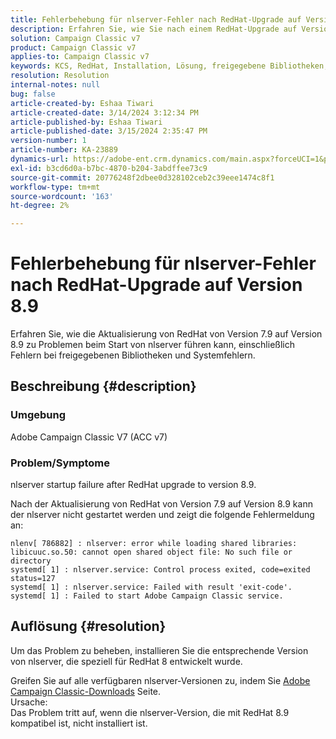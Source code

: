 ```yaml
---
title: Fehlerbehebung für nlserver-Fehler nach RedHat-Upgrade auf Version 8.9
description: Erfahren Sie, wie Sie nach einem RedHat-Upgrade auf Version 8.9 den Fehler von nlserver beheben können, einschließlich Fehlern bei freigegebenen Bibliotheken und Problemen mit dem Adobe Campaign Classic-Dienst.
solution: Campaign Classic v7
product: Campaign Classic v7
applies-to: Campaign Classic v7
keywords: KCS, RedHat, Installation, Lösung, freigegebene Bibliotheken, Version 7.9, Version 8.9, Upgrade, nlserver, Exitcode
resolution: Resolution
internal-notes: null
bug: false
article-created-by: Eshaa Tiwari
article-created-date: 3/14/2024 3:12:34 PM
article-published-by: Eshaa Tiwari
article-published-date: 3/15/2024 2:35:47 PM
version-number: 1
article-number: KA-23889
dynamics-url: https://adobe-ent.crm.dynamics.com/main.aspx?forceUCI=1&pagetype=entityrecord&etn=knowledgearticle&id=ff036546-15e2-ee11-904c-6045bd03c412
exl-id: b3cd6d0a-b7bc-4870-b204-3abdffee73c9
source-git-commit: 20776248f2dbee0d328102ceb2c39eee1474c8f1
workflow-type: tm+mt
source-wordcount: '163'
ht-degree: 2%

---
```


# Fehlerbehebung für nlserver-Fehler nach RedHat-Upgrade auf Version 8.9


Erfahren Sie, wie die Aktualisierung von RedHat von Version 7.9 auf Version 8.9 zu Problemen beim Start von nlserver führen kann, einschließlich Fehlern bei freigegebenen Bibliotheken und Systemfehlern.

## Beschreibung {#description}


### Umgebung

Adobe Campaign Classic V7 (ACC v7)

### Problem/Symptome

nlserver startup failure after RedHat upgrade to version 8.9.

Nach der Aktualisierung von RedHat von Version 7.9 auf Version 8.9 kann der nlserver nicht gestartet werden und zeigt die folgende Fehlermeldung an:


```
nlenv[ 786882] : nlserver: error while loading shared libraries: libicuuc.so.50: cannot open shared object file: No such file or directory
systemd[ 1] : nlserver.service: Control process exited, code=exited status=127
systemd[ 1] : nlserver.service: Failed with result 'exit-code'.
systemd[ 1] : Failed to start Adobe Campaign Classic service.
```





## Auflösung {#resolution}


Um das Problem zu beheben, installieren Sie die entsprechende Version von nlserver, die speziell für RedHat 8 entwickelt wurde.

Greifen Sie auf alle verfügbaren nlserver-Versionen zu, indem Sie [Adobe Campaign Classic-Downloads](https://experience.adobe.com/#/downloads/content/software-distribution/de/campaign.html) Seite.
<br>Ursache: <br>
Das Problem tritt auf, wenn die nlserver-Version, die mit RedHat 8.9 kompatibel ist, nicht installiert ist.
